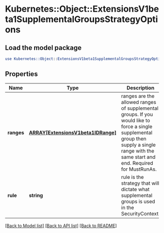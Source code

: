 # Kubernetes::Object::ExtensionsV1beta1SupplementalGroupsStrategyOptions

## Load the model package
```perl
use Kubernetes::Object::ExtensionsV1beta1SupplementalGroupsStrategyOptions;
```

## Properties
Name | Type | Description | Notes
------------ | ------------- | ------------- | -------------
**ranges** | [**ARRAY[ExtensionsV1beta1IDRange]**](ExtensionsV1beta1IDRange.md) | ranges are the allowed ranges of supplemental groups.  If you would like to force a single supplemental group then supply a single range with the same start and end. Required for MustRunAs. | [optional] 
**rule** | **string** | rule is the strategy that will dictate what supplemental groups is used in the SecurityContext. | [optional] 

[[Back to Model list]](../README.md#documentation-for-models) [[Back to API list]](../README.md#documentation-for-api-endpoints) [[Back to README]](../README.md)



